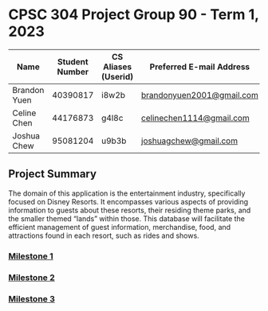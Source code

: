 # CPSC 304 Project Group 90 - Term 1, 2023 

| Name         | Student Number | CS Aliases (Userid) | Preferred E-mail Address  |
|--------------|----------------|---------------------|---------------------------|
| Brandon Yuen | 40390817       | i8w2b               | brandonyuen2001@gmail.com |
| Celine Chen  | 44176873       | g4l8c               | celinechen1114@gmail.com  |
| Joshua Chew  | 95081204       | u9b3b               | joshuagchew@gmail.com     |


## Project Summary
The domain of this application is the entertainment industry, specifically focused on Disney Resorts. It encompasses various aspects of providing information to guests about these resorts, their residing theme parks, and the smaller themed “lands” within those. This database will facilitate the efficient management of guest information, merchandise, food, and attractions found in each resort, such as rides and shows.

### [Milestone 1](https://github.students.cs.ubc.ca/CPSC304-2023W-T1/project_g4l8c_i8w2b_u9b3b/blob/main/Milestone%201.pdf)
### [Milestone 2](https://github.students.cs.ubc.ca/CPSC304-2023W-T1/project_g4l8c_i8w2b_u9b3b/blob/main/Milestone%202.pdf)
### [Milestone 3](https://github.students.cs.ubc.ca/CPSC304-2023W-T1/project_g4l8c_i8w2b_u9b3b/blob/main/Milestone%203.md)

